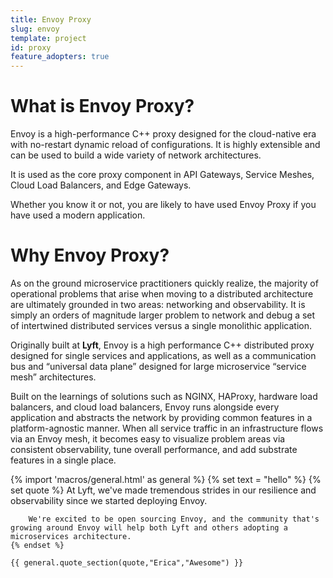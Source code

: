 ```yaml
---
title: Envoy Proxy
slug: envoy
template: project
id: proxy
feature_adopters: true
---
```


# What is Envoy Proxy?

Envoy is a high-performance C++ proxy designed for the cloud-native era with no-restart dynamic reload of configurations. It is highly extensible and can be used to build a wide variety of network architectures.

It is used as the core proxy component in API Gateways, Service Meshes, Cloud Load Balancers, and Edge Gateways.

Whether you know it or not, you are likely to have used Envoy Proxy if you have used a modern application.



# Why Envoy Proxy?

As on the ground microservice practitioners quickly realize, the majority of operational problems that arise when moving to a distributed architecture are ultimately grounded in two areas: networking and observability. It is simply an orders of magnitude larger problem to network and debug a set of intertwined distributed services versus a single monolithic application.

Originally built at **Lyft**, Envoy is a high performance C++ distributed proxy designed for single services and applications, as well as a communication bus and “universal data plane” designed for large microservice “service mesh” architectures.

Built on the learnings of solutions such as NGINX, HAProxy, hardware load balancers, and cloud load balancers, Envoy runs alongside every application and abstracts the network by providing common features in a platform-agnostic manner. When all service traffic in an infrastructure flows via an Envoy mesh, it becomes easy to visualize problem areas via consistent observability, tune overall performance, and add substrate features in a single place.

<html>
    {% import 'macros/general.html' as general %}
    {% set text = "hello" %}
    {% set quote %}
        At Lyft, we've made tremendous strides in our resilience and observability since we started deploying Envoy.

        We're excited to be open sourcing Envoy, and the community that's growing around Envoy will help both Lyft and others adopting a microservices architecture.
    {% endset %}

    {{ general.quote_section(quote,"Erica","Awesome") }}
</html>
